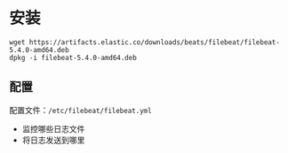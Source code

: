 # 安装

`wget https://artifacts.elastic.co/downloads/beats/filebeat/filebeat-5.4.0-amd64.deb` <br>
`dpkg -i filebeat-5.4.0-amd64.deb`

配置
------
配置文件：`/etc/filebeat/filebeat.yml` <br>
* 监控哪些日志文件
* 将日志发送到哪里
